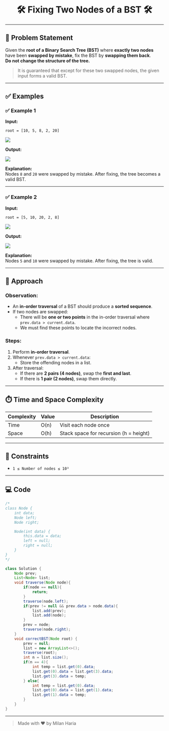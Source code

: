 <h1 align="center">🛠️ Fixing Two Nodes of a BST 🛠️</h1>

---

## 📝 Problem Statement

Given the **root of a Binary Search Tree (BST)** where **exactly two nodes** have been **swapped by mistake**, fix the BST by **swapping them back**.  
**Do not change the structure of the tree.**

> It is guaranteed that except for these two swapped nodes, the given input forms a valid BST.

---

## ✅ Examples

### ✅ Example 1

**Input:**  
```
root = [10, 5, 8, 2, 20]
```

<img src="https://media.geeksforgeeks.org/img-practice/prod/addEditProblem/886490/Web/Other/blobid0_1738654776.png"> </img>

**Output:**  

<img src="https://media.geeksforgeeks.org/img-practice/prod/addEditProblem/886490/Web/Other/blobid1_1738654776.png"> </img>

**Explanation:**  
Nodes `8` and `20` were swapped by mistake. After fixing, the tree becomes a valid BST.

---

### ✅ Example 2

**Input:**  
```
root = [5, 10, 20, 2, 8]
```

<img src="https://media.geeksforgeeks.org/img-practice/prod/addEditProblem/886490/Web/Other/blobid2_1738654931.png"> </img>

**Output:**  

<img src="https://media.geeksforgeeks.org/img-practice/prod/addEditProblem/886490/Web/Other/blobid3_1738654931.png"> </img>

**Explanation:**  
Nodes `5` and `10` were swapped by mistake. After fixing, the tree is valid.

---

## 🧠 Approach

### Observation:
- An **in-order traversal** of a BST should produce a **sorted sequence**.
- If two nodes are swapped:
  - There will be **one or two points** in the in-order traversal where `prev.data > current.data`.
  - We must find these points to locate the incorrect nodes.

### Steps:
1. Perform **in-order traversal**.
2. Whenever `prev.data > current.data`:
   - Store the offending nodes in a list.
3. After traversal:
   - If there are **2 pairs (4 nodes)**, swap the **first and last**.
   - If there is **1 pair (2 nodes)**, swap them directly.

---

## ⏱️ Time and Space Complexity

| Complexity | Value | Description                       |
|------------|-------|-----------------------------------|
| Time       | O(n)  | Visit each node once             |
| Space      | O(h)  | Stack space for recursion (h = height) |

---

## 🎯 Constraints

- `1 ≤ Number of nodes ≤ 10³`

---

## 💻 Code

```java
/*
class Node {
    int data;
    Node left;
    Node right;

    Node(int data) {
        this.data = data;
        left = null;
        right = null;
    }
}
*/

class Solution {
    Node prev;
    List<Node> list;
    void traverse(Node node){
        if(node == null){
            return;
        }
        traverse(node.left);
        if(prev != null && prev.data > node.data){
            list.add(prev);
            list.add(node);
        }
        prev = node;
        traverse(node.right);
    }
    void correctBST(Node root) {
        prev = null;
        list = new ArrayList<>();
        traverse(root);
        int n = list.size();
        if(n == 4){
            int temp = list.get(0).data;
            list.get(0).data = list.get(3).data;
            list.get(3).data = temp;
        } else{
            int temp = list.get(0).data;
            list.get(0).data = list.get(1).data;
            list.get(1).data = temp;
        }
    }
}
```

---

> Made with ❤️ by Milan Haria
